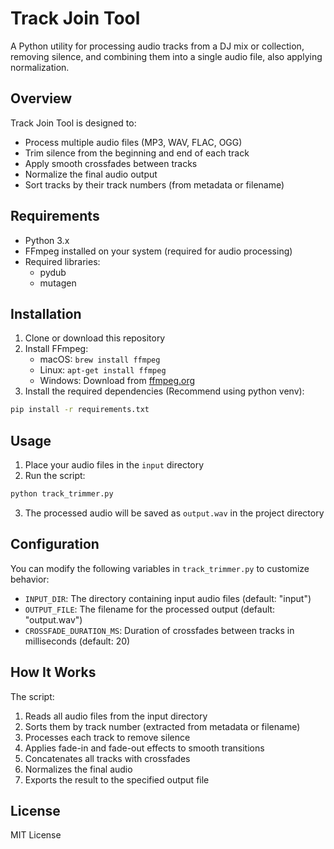 # Track Join Tool

A Python utility for processing audio tracks from a DJ mix or collection, removing silence, and combining them into a single audio file, also applying normalization.

## Overview

Track Join Tool is designed to:
- Process multiple audio files (MP3, WAV, FLAC, OGG)
- Trim silence from the beginning and end of each track
- Apply smooth crossfades between tracks
- Normalize the final audio output
- Sort tracks by their track numbers (from metadata or filename)

## Requirements

- Python 3.x
- FFmpeg installed on your system (required for audio processing)
- Required libraries:
  - pydub
  - mutagen

## Installation

1. Clone or download this repository
2. Install FFmpeg:
   - macOS: `brew install ffmpeg`
   - Linux: `apt-get install ffmpeg`
   - Windows: Download from [ffmpeg.org](https://ffmpeg.org/download.html)
3. Install the required dependencies (Recommend using python venv):

```bash
pip install -r requirements.txt
```

## Usage

1. Place your audio files in the `input` directory
2. Run the script:

```bash
python track_trimmer.py
```

3. The processed audio will be saved as `output.wav` in the project directory

## Configuration

You can modify the following variables in `track_trimmer.py` to customize behavior:

- `INPUT_DIR`: The directory containing input audio files (default: "input")
- `OUTPUT_FILE`: The filename for the processed output (default: "output.wav")
- `CROSSFADE_DURATION_MS`: Duration of crossfades between tracks in milliseconds (default: 20)

## How It Works

The script:
1. Reads all audio files from the input directory
2. Sorts them by track number (extracted from metadata or filename)
3. Processes each track to remove silence
4. Applies fade-in and fade-out effects to smooth transitions
5. Concatenates all tracks with crossfades
6. Normalizes the final audio
7. Exports the result to the specified output file

## License

MIT License
